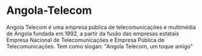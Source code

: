# Angola-Telecom
Angola Telecom é uma empresa pública de telecomunicações e multimédia de Angola fundada em 1992, a partir da fusão das empresas estatais Empresa Nacional de Telecomunicações e Empresa Pública de Telecomunicações. Tem como slogan: "Angola Telecom, um toque amigo"
